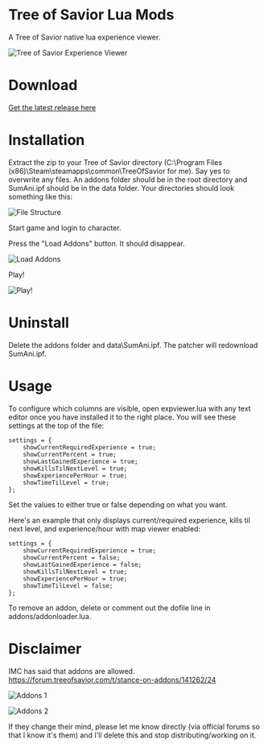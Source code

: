 # Tree of Savior Lua Mods

A Tree of Savior native lua experience viewer.

![Tree of Savior Experience Viewer](http://i.imgur.com/z8xXMvA.jpg)

# Download

[Get the latest release here](https://github.com/Excrulon/Tree-of-Savior-Experience-Viewer-Lua-Mod/releases)

# Installation

 Extract the zip to your Tree of Savior directory (C:\Program Files (x86)\Steam\steamapps\common\TreeOfSavior for me). Say yes to overwrite any files. An addons folder should be in the root directory and SumAni.ipf should be in the data folder. Your directories should look something like this:

![File Structure](http://i.imgur.com/wme1kOc.png)

Start game and login to character.

Press the "Load Addons" button. It should disappear.

![Load Addons](http://i.imgur.com/8ujqiMq.jpg)

Play!
 
![Play!](http://i.imgur.com/z8xXMvA.jpg)

# Uninstall

Delete the addons folder and data\SumAni.ipf. The patcher will redownload SumAni.ipf.

# Usage

To configure which columns are visible, open expviewer.lua with any text editor once you have installed it to the right place. You will see these settings at the top of the file:

```
settings = {
	showCurrentRequiredExperience = true;
	showCurrentPercent = true;
	showLastGainedExperience = true;
	showKillsTilNextLevel = true;
	showExperiencePerHour = true;
	showTimeTilLevel = true;
};
```

Set the values to either true or false depending on what you want.

Here's an example that only displays current/required experience, kills til next level, and experience/hour with map viewer enabled:

```
settings = {
	showCurrentRequiredExperience = true;
	showCurrentPercent = false;
	showLastGainedExperience = false;
	showKillsTilNextLevel = true;
	showExperiencePerHour = true;
	showTimeTilLevel = false;
};
```

To remove an addon, delete or comment out the dofile line in addons/addonloader.lua.

# Disclaimer

IMC has said that addons are allowed. https://forum.treeofsavior.com/t/stance-on-addons/141262/24

![Addons 1](http://i.imgur.com/oJ4B99B.png)

![Addons 2](http://i.imgur.com/rxLmSoa.png)

If they change their mind, please let me know directly (via official forums so that I know it's them) and I'll delete this and stop distributing/working on it.
